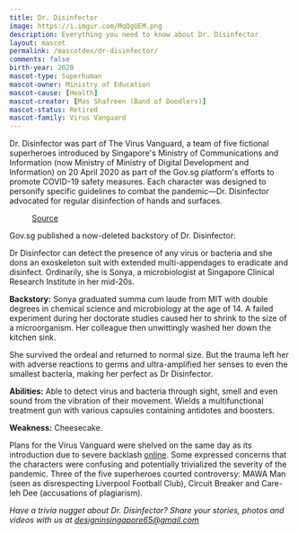 ```yaml
---
title: Dr. Disinfector
image: https://i.imgur.com/MqQgUEM.png
description: Everything you need to know about Dr. Disinfector
layout: mascot
permalink: /mascotdex/dr-disinfector/
comments: false
birth-year: 2020
mascot-type: Superhuman
mascot-owner: Ministry of Education
mascot-cause: [Health]
mascot-creator: [Mas Shafreen (Band of Doodlers)]
mascot-status: Retired
mascot-family: Virus Vanguard
---
```


Dr. Disinfector was part of The Virus Vanguard, a team of five fictional superheroes introduced by Singapore's Ministry of Communications and Information (now Ministry of Ministry of Digital Development and Information) on 20 April 2020 as part of the Gov.sg platform's efforts to promote COVID-19 safety measures. Each character was designed to personify specific guidelines to combat the pandemic—Dr. Disinfector advocated for regular disinfection of hands and surfaces.

<figure>
  <img src="https://i.imgur.com/ZNs9bQb.jpg" alt="">
  <figcaption><a href="https://archive.ph/h1bIE">Source</a></figcaption>
</figure>

Gov.sg published a now-deleted backstory of Dr. Disinfector:

Dr Disinfector can detect the presence of any virus or bacteria and she dons an exoskeleton suit with extended multi-appendages to eradicate and disinfect. Ordinarily, she is Sonya, a microbiologist at Singapore Clinical Research Institute in her mid-20s.
 
<strong>Backstory:</strong>
Sonya graduated summa cum laude from MIT with double degrees in chemical science and microbiology at the age of 14. A failed experiment during her doctorate studies caused her to shrink to the size of a microorganism. Her colleague then unwittingly washed her down the kitchen sink.
 
She survived the ordeal and returned to normal size. But the trauma left her with adverse reactions to germs and ultra-amplified her senses to even the smallest bacteria, making her perfect as Dr Disinfector.
 
<strong>Abilities:</strong>
Able to detect virus and bacteria through sight, smell and even sound from the vibration of their movement.
Wields a multifunctional treatment gun with various capsules containing antidotes and boosters.
 
<strong>Weakness:</strong>
Cheesecake.

Plans for the Virus Vanguard were shelved on the same day as its introduction due to severe backlash <a href="https://www.channelnewsasia.com/singapore/covid-19-superhero-virus-vanguard-exit-a-day-after-introduced-765956">online</a>. Some expressed concerns that the characters were confusing and potentially trivialized the severity of the pandemic. Three of the five superheroes courted controversy: MAWA Man (seen as disrespecting Liverpool Football Club), Circuit Breaker and Care-leh Dee (accusations of plagiarism). 

<i>Have a trivia nugget about Dr. Disinfector? Share your stories, photos and videos with us at designinsingapore65@gmail.com</i>


